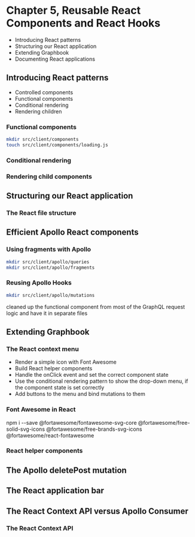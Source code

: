 # Chapter 5, Reusable React Components and React Hooks
-  Introducing React patterns
-  Structuring our React application
-  Extending Graphbook
-  Documenting React applications

##  Introducing React patterns
-  Controlled components
-  Functional components
-  Conditional rendering
-  Rendering children

### Functional components
```sh
mkdir src/client/components
touch src/client/components/loading.js
```

### Conditional rendering
### Rendering child components

## Structuring our React application
### The React file structure

## Efficient Apollo React components
### Using fragments with Apollo
```sh
mkdir src/client/apollo/queries
mkdir src/client/apollo/fragments
```

### Reusing Apollo Hooks
```sh
mkdir src/client/apollo/mutations
```

cleaned up the functional component from most of the GraphQL request logic and
have it in separate files

## Extending Graphbook
### The React context menu
- Render a simple icon with Font Awesome
- Build React helper components
- Handle the onClick event and set the correct component state
- Use the conditional rendering pattern to show the drop-down menu, if the component state is set correctly
- Add buttons to the menu and bind mutations to them

### Font Awesome in React
npm i --save @fortawesome/fontawesome-svg-core @fortawesome/free-solid-svg-icons @fortawesome/free-brands-svg-icons @fortawesome/react-fontawesome

### React helper components
## The Apollo deletePost mutation
## The React application bar
## The React Context API versus Apollo Consumer
### The React Context API



